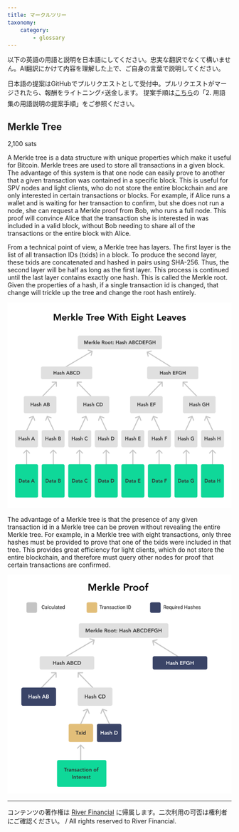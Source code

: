 ```yaml
---
title: マークルツリー
taxonomy:
    category:
        - glossary
---
```


以下の英語の用語と説明を日本語にしてください。忠実な翻訳でなくて構いません。AI翻訳にかけて内容を理解した上で、ご自身の言葉で説明してください。

日本語の提案はGitHubでプルリクエストとして受付中。プルリクエストがマージされたら、報酬をライトニング⚡️送金します。
提案手順は[こちら](https://github.com/lostinbitcoin/categories/wiki)の「2. 用語集の用語説明の提案手順」をご参照ください。

## Merkle Tree
2,100 sats

A Merkle tree is a data structure with unique properties which make it useful for Bitcoin. Merkle trees are used to store all transactions in a given block. The advantage of this system is that one node can easily prove to another that a given transaction was contained in a specific block. This is useful for SPV nodes and light clients, who do not store the entire blockchain and are only interested in certain transactions or blocks.
For example, if Alice runs a wallet and is waiting for her transaction to confirm, but she does not run a node, she can request a Merkle proof from Bob, who runs a full node. This proof will convince Alice that the transaction she is interested in was included in a valid block, without Bob needing to share all of the transactions or the entire block with Alice.

From a technical point of view, a Merkle tree has layers. The first layer is the list of all transaction IDs (txids) in a block. To produce the second layer, these txids are concatenated and hashed in pairs using SHA-256. Thus, the second layer will be half as long as the first layer. This process is continued until the last layer contains exactly one hash. This is called the Merkle root. Given the properties of a hash, if a single transaction id is changed, that change will trickle up the tree and change the root hash entirely.

![](/_images/glossary-ma_1.png)

The advantage of a Merkle tree is that the presence of any given transaction id in a Merkle tree can be proven without revealing the entire Merkle tree. For example, in a Merkle tree with eight transactions, only three hashes must be provided to prove that one of the txids were included in that tree. This provides great efficiency for light clients, which do not store the entire blockchain, and therefore must query other nodes for proof that certain transactions are confirmed.

![](/_images/glossary-ma_2.png)

---
コンテンツの著作権は [River Financial](https://river.com/) に帰属します。二次利用の可否は権利者にご確認ください。 / All rights reserved to River Financial.
